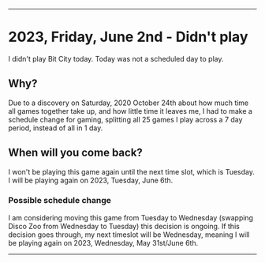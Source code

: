 
***

# 2023, Friday, June 2nd - Didn't play

I didn't play Bit City today. Today was not a scheduled day to play.

## Why?

Due to a discovery on Saturday, 2020 October 24th about how much time all games together take up, and how little time it leaves me, I had to make a schedule change for gaming, splitting all 25 games I play across a 7 day period, instead of all in 1 day.

## When will you come back?

I won't be playing this game again until the next time slot, which is Tuesday. I will be playing again on 2023, Tuesday, June 6th.

### Possible schedule change

I am considering moving this game from Tuesday to Wednesday (swapping Disco Zoo from Wednesday to Tuesday) this decision is ongoing. If this decision goes through, my next timeslot will be Wednesday, meaning I will be playing again on 2023, Wednesday, May 31st/June 6th.

***
